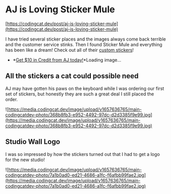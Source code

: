 # AJ is Loving Sticker Mule

[https://codingcat.dev/post/aj-is-loving-sticker-mule](https://codingcat.dev/post/aj-is-loving-sticker-mule)

I have tried several sticker places and the images always come back terrible and the customer service stinks. Then I found Sticker Mule and everything has been like a dream!
 Check out all of their [custom stickers](https://www.stickermule.com/custom-stickers)​!

- *[Get $10 in Credit from AJ today!](https://www.stickermule.com/unlock?ref_id=3730681701&utm_medium=link&utm_source=invite)*Loading image...

## All the stickers a cat could possible need

AJ may have gotten his paws on the keyboard while I was ordering our first set of stickers, but honestly they are such a great deal I still placed the order.

![https://media.codingcat.dev/image/upload/v1657636765/main-codingcatdev-photo/368b8fb3-e952-4492-97dc-d2d3385f9e99.jpg](https://media.codingcat.dev/image/upload/v1657636765/main-codingcatdev-photo/368b8fb3-e952-4492-97dc-d2d3385f9e99.jpg)

## Studio Wall Logo

I was so impressed by how the stickers turned out that I had to get a logo for the new studio!

![https://media.codingcat.dev/image/upload/v1657636765/main-codingcatdev-photo/7a1b0ad0-ed21-4686-a1fc-f6afbb99fae2.jpg](https://media.codingcat.dev/image/upload/v1657636765/main-codingcatdev-photo/7a1b0ad0-ed21-4686-a1fc-f6afbb99fae2.jpg)